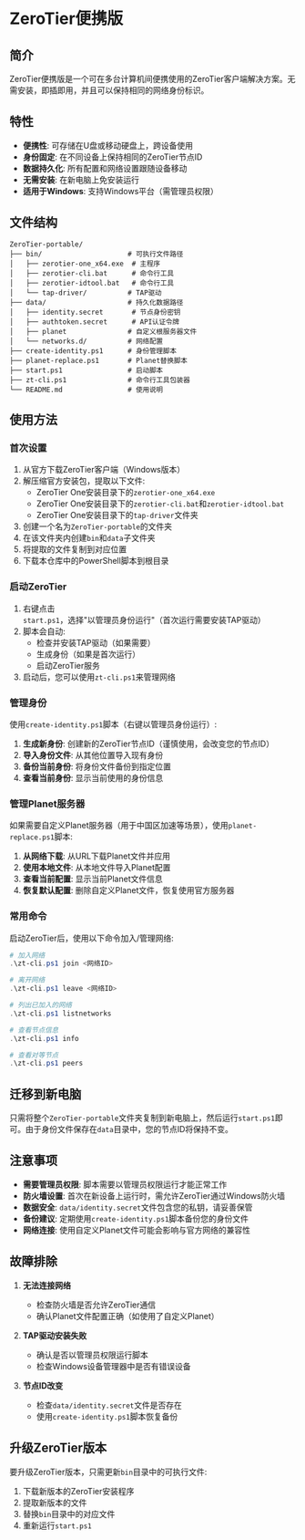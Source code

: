 # ZeroTier便携版

## 简介

ZeroTier便携版是一个可在多台计算机间便携使用的ZeroTier客户端解决方案。无需安装，即插即用，并且可以保持相同的网络身份标识。

## 特性

- **便携性**: 可存储在U盘或移动硬盘上，跨设备使用
- **身份固定**: 在不同设备上保持相同的ZeroTier节点ID
- **数据持久化**: 所有配置和网络设置跟随设备移动
- **无需安装**: 在新电脑上免安装运行
- **适用于Windows**: 支持Windows平台（需管理员权限）

## 文件结构

```
ZeroTier-portable/
├── bin/                     # 可执行文件路径
│   ├── zerotier-one_x64.exe  # 主程序
│   ├── zerotier-cli.bat      # 命令行工具
│   ├── zerotier-idtool.bat   # 命令行工具
│   └── tap-driver/          # TAP驱动
├── data/                    # 持久化数据路径
│   ├── identity.secret       # 节点身份密钥
│   ├── authtoken.secret      # API认证令牌
│   ├── planet               # 自定义根服务器文件
│   └── networks.d/          # 网络配置
├── create-identity.ps1      # 身份管理脚本
├── planet-replace.ps1       # Planet替换脚本
├── start.ps1                # 启动脚本
├── zt-cli.ps1               # 命令行工具包装器
└── README.md                # 使用说明
```

## 使用方法

### 首次设置

1. 从官方下载ZeroTier客户端（Windows版本）
2. 解压缩官方安装包，提取以下文件:
   - ZeroTier One安装目录下的`zerotier-one_x64.exe`
   - ZeroTier One安装目录下的`zerotier-cli.bat`和`zerotier-idtool.bat`
   - ZeroTier One安装目录下的`tap-driver`文件夹
3. 创建一个名为`ZeroTier-portable`的文件夹
4. 在该文件夹内创建`bin`和`data`子文件夹
5. 将提取的文件复制到对应位置
6. 下载本仓库中的PowerShell脚本到根目录

### 启动ZeroTier

1. 右键点击`start.ps1`，选择"以管理员身份运行"（首次运行需要安装TAP驱动）
2. 脚本会自动:
   - 检查并安装TAP驱动（如果需要）
   - 生成身份（如果是首次运行）
   - 启动ZeroTier服务
3. 启动后，您可以使用`zt-cli.ps1`来管理网络

### 管理身份

使用`create-identity.ps1`脚本（右键以管理员身份运行）:

1. **生成新身份**: 创建新的ZeroTier节点ID（谨慎使用，会改变您的节点ID）
2. **导入身份文件**: 从其他位置导入现有身份
3. **备份当前身份**: 将身份文件备份到指定位置
4. **查看当前身份**: 显示当前使用的身份信息

### 管理Planet服务器

如果需要自定义Planet服务器（用于中国区加速等场景），使用`planet-replace.ps1`脚本:

1. **从网络下载**: 从URL下载Planet文件并应用
2. **使用本地文件**: 从本地文件导入Planet配置
3. **查看当前配置**: 显示当前Planet文件信息
4. **恢复默认配置**: 删除自定义Planet文件，恢复使用官方服务器

### 常用命令

启动ZeroTier后，使用以下命令加入/管理网络:

```powershell
# 加入网络
.\zt-cli.ps1 join <网络ID>

# 离开网络
.\zt-cli.ps1 leave <网络ID>

# 列出已加入的网络
.\zt-cli.ps1 listnetworks

# 查看节点信息
.\zt-cli.ps1 info

# 查看对等节点
.\zt-cli.ps1 peers
```

## 迁移到新电脑

只需将整个`ZeroTier-portable`文件夹复制到新电脑上，然后运行`start.ps1`即可。由于身份文件保存在`data`目录中，您的节点ID将保持不变。

## 注意事项

- **需要管理员权限**: 脚本需要以管理员权限运行才能正常工作
- **防火墙设置**: 首次在新设备上运行时，需允许ZeroTier通过Windows防火墙
- **数据安全**: `data/identity.secret`文件包含您的私钥，请妥善保管
- **备份建议**: 定期使用`create-identity.ps1`脚本备份您的身份文件
- **网络连接**: 使用自定义Planet文件可能会影响与官方网络的兼容性

## 故障排除

1. **无法连接网络**
   - 检查防火墙是否允许ZeroTier通信
   - 确认Planet文件配置正确（如使用了自定义Planet）

2. **TAP驱动安装失败**
   - 确认是否以管理员权限运行脚本
   - 检查Windows设备管理器中是否有错误设备

3. **节点ID改变**
   - 检查`data/identity.secret`文件是否存在
   - 使用`create-identity.ps1`脚本恢复备份

## 升级ZeroTier版本

要升级ZeroTier版本，只需更新`bin`目录中的可执行文件:

1. 下载新版本的ZeroTier安装程序
2. 提取新版本的文件
3. 替换`bin`目录中的对应文件
4. 重新运行`start.ps1`